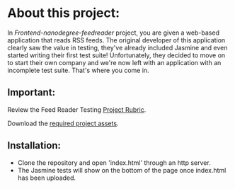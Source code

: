 # About this project:
In *Frontend-nanodegree-feedreader* project, you are given a web-based application that reads RSS feeds. The original developer of this application clearly saw the value in testing, they've already included Jasmine and even started writing their first test suite! Unfortunately, they decided to move on to start their own company and we're now left with an application with an incomplete test suite. That's where you come in.

## Important:
Review the Feed Reader Testing [Project Rubric](https://review.udacity.com/#!/projects/3442558598/rubric).

Download the [required project assets](http://github.com/udacity/frontend-nanodegree-feedreader).

## Installation:
* Clone the repository and open 'index.html' through an http server.
* The Jasmine tests will show on the bottom of the page once index.html has been uploaded.
